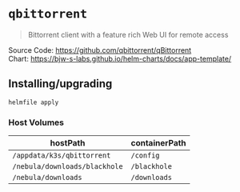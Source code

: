 # `qbittorrent`

> Bittorrent client with a feature rich Web UI for remote access

Source Code: https://github.com/qbittorrent/qBittorrent  
Chart: https://bjw-s-labs.github.io/helm-charts/docs/app-template/

## Installing/upgrading

```shell
helmfile apply
```

### Host Volumes

| hostPath                      | containerPath |
| ----------------------------- | ------------- |
| `/appdata/k3s/qbittorrent`    | `/config`     |
| `/nebula/downloads/blackhole` | `/blackhole`  |
| `/nebula/downloads`           | `/downloads`  |
